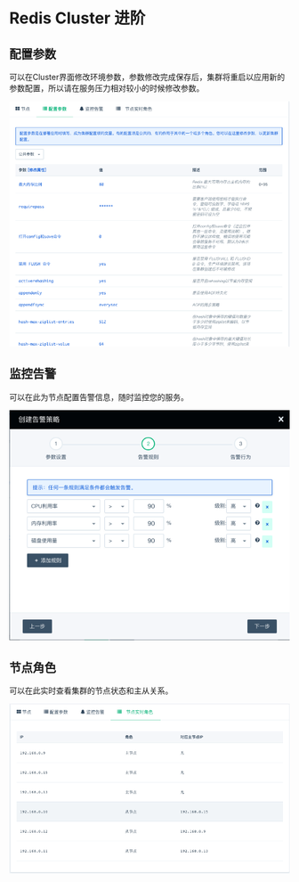---
---

# Redis Cluster 进阶

## 配置参数

可以在Cluster界面修改环境参数，参数修改完成保存后，集群将重启以应用新的参数配置，所以请在服务压力相对较小的时候修改参数。

![](../_images/config.png)

## 监控告警

可以在此为节点配置告警信息，随时监控您的服务。

![](../_images/alert-1574145265709.png)

## 节点角色

可以在此实时查看集群的节点状态和主从关系。

![](../_images/role.png)